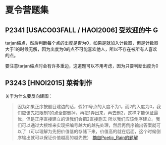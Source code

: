 # 夏令营题集

## P2341 [USACO03FALL / HAOI2006] 受欢迎的牛 G

tarjan缩点，然后判断每个点的出度是否为0，如果是就加入计数器，但是计数器大于1的时候无解，因为出度为0的点不可能喜欢他人，所以不存在被所有人喜欢的点。

要注意tarjan缩点时会有许多重边，这道题可以不用考虑，因为只要判断出度为0

## P3243 [HNOI2015] 菜肴制作

关于为什么要反向建图：

> 因为如果正序按题目建边的话，假如1号点的入度不为1，而2的入度为0，我们应该先把限制1的点全部删掉，再把1弄出来，再去删2，这样才能保证最优，但是正序直接建立的话我们会把2直接删去
> 所以我们应该倒序建立。我们可以通过大根堆来实现把编号越大的越先处理，然后再倒序输出答案就可以了（可以理解为先把价值低的存储下来，价值高的就在后面，这个时候倒序输出就可以保证价值越高的越先做）
> [摘自Poetic_Rain的题解](https://www.luogu.com.cn/problem/solution/P3243)
